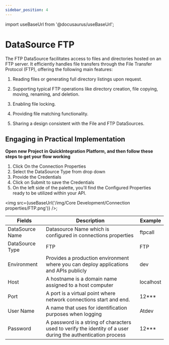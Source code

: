 ```yaml
---
sidebar_position: 4
---
```


import useBaseUrl from '@docusaurus/useBaseUrl';

# DataSource FTP

The FTP DataSource facilitates access to files and directories hosted on an FTP server. It efficiently handles file transfers through the File Transfer Protocol (FTP), offering the following main features:

1) Reading files or generating full directory listings upon request.
   
2) Supporting typical FTP operations like directory creation, file copying, moving, renaming, and deletion.
   
3) Enabling file locking.
   
4) Providing file matching functionality.
   
5) Sharing a design consistent with the File and FTP DataSources.
   

## Engaging in Practical Implementation

**Open new Project in QuickIntegration Platform, and then follow these steps to get your flow working**

1) Click On the Connection Properties
2) Select the DataSource Type from drop down
3) Provide the Credentials 
4) Click on Submit to save the Credentials
5) On the left side of the palette, you'll find the Configured Properties ready to be utilized within your API.

<img src={useBaseUrl('/img/Core Development/Connection properties/FTP.png')} />;

<table>
<thead>
<tr>
<th>Fields</th>
<th>Description</th>
<th>Example</th>
</tr>
</thead>
<tbody>
<tr>
<td>DataSource Name</td>
<td>Datasource Name which is configured in connections properties</td>
<td>ftpcall</td>
</tr>
<tr>
<td>DataSource Type</td>
<td>FTP</td>
<td>FTP</td>
</tr>
<tr>
<td>Environment</td>
<td>Provides a production environment where you can deploy applications and APIs publicly</td>
<td>dev</td>
</tr>
<tr>
<td>Host</td>
<td>A hostname is a domain name assigned to a host computer</td>
<td>localhost</td>
</tr>
<tr>
<td>Port</td>
<td>A port is a virtual point where network connections start and end.</td>
<td>12***</td>
</tr>
<tr>
<td>User Name</td>
<td>A name that uses for identification purposes when logging </td>
<td>Atdev</td>
</tr>
<tr>
<td>Password</td>
<td>A password is a string of characters used to verify the identity of a user during the authentication process</td>
<td>12***</td>
</tr>
</tbody>
</table>
